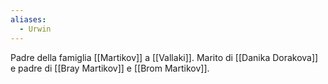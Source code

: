```yaml
---
aliases:
  - Urwin
---
```

Padre della famiglia [[Martikov]] a [[Vallaki]]. Marito di [[Danika Dorakova]] e padre di [[Bray Martikov]] e [[Brom Martikov]]. 

